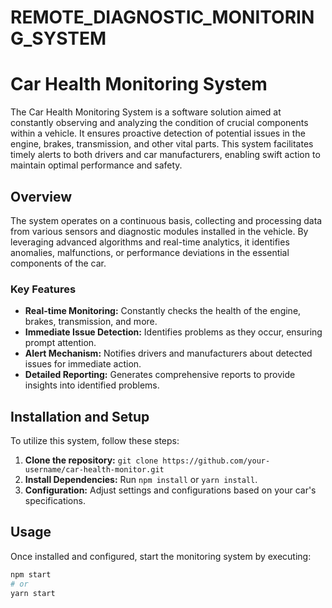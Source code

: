 # REMOTE_DIAGNOSTIC_MONITORING_SYSTEM
# Car Health Monitoring System

The Car Health Monitoring System is a software solution aimed at constantly observing and analyzing the condition of crucial components within a vehicle. It ensures proactive detection of potential issues in the engine, brakes, transmission, and other vital parts. This system facilitates timely alerts to both drivers and car manufacturers, enabling swift action to maintain optimal performance and safety.

## Overview

The system operates on a continuous basis, collecting and processing data from various sensors and diagnostic modules installed in the vehicle. By leveraging advanced algorithms and real-time analytics, it identifies anomalies, malfunctions, or performance deviations in the essential components of the car.

### Key Features

- **Real-time Monitoring:** Constantly checks the health of the engine, brakes, transmission, and more.
- **Immediate Issue Detection:** Identifies problems as they occur, ensuring prompt attention.
- **Alert Mechanism:** Notifies drivers and manufacturers about detected issues for immediate action.
- **Detailed Reporting:** Generates comprehensive reports to provide insights into identified problems.

## Installation and Setup

To utilize this system, follow these steps:

1. **Clone the repository:** `git clone https://github.com/your-username/car-health-monitor.git`
2. **Install Dependencies:** Run `npm install` or `yarn install`.
3. **Configuration:** Adjust settings and configurations based on your car's specifications.

## Usage

Once installed and configured, start the monitoring system by executing:

```bash
npm start
# or
yarn start
